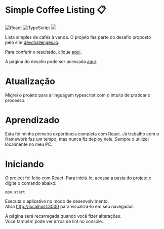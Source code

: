 # Simple Coffee Listing 📋

![React](https://img.shields.io/badge/React-20232A?style=for-the-badge&logo=react&logoColor=61DAFB)
![TypeScript](https://img.shields.io/badge/TypeScript-007ACC?style=for-the-badge&logo=typescript&logoColor=white)
<img loading="lazy" src="http://img.shields.io/static/v1?label=Release Date&message=September&color=BLUE&style=for-the-badge"/>


Lista simples de cafés à venda. O projeto faz parte do desafio proposto pelo site [devchallenges.io](https://devchallenges.io).

Para conferir o resultado, clique [aqui](https://simple-coffee-listing-brown.vercel.app/).

A página do desafio pode ser acessada [aqui](https://devchallenges.io/challenge/simple-coffee-listing).

# Atualização 

Migrei o projeto para a linguagem typescript com o intuito de praticar o processo. 

# Aprendizado

Esta foi minha primeira experiência completa com React. Já trabalho com o framework faz um tempo, mas nunca fiz deploy nele. Sempre o utilizei localmente no meu PC.


# Iniciando

O project foi feito com React. Para iniciá-lo, acessa a pasta do projeto e digite o comando abaixo:

```
npm start
```

Executa o aplicativo no modo de desenvolvimento.\
Abra [http://localhost:3000](http://localhost:3000) para visualizá-lo em seu navegador.

A página será recarregada quando você fizer alterações.\
Você também pode ver erros de lint no console.